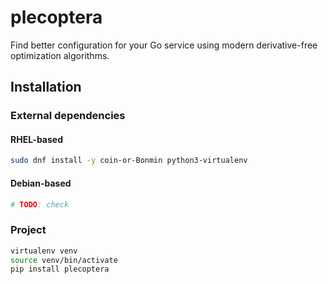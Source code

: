 # plecoptera
Find better configuration for your Go service using modern derivative-free optimization algorithms.

## Installation

### External dependencies

#### RHEL-based

```bash
sudo dnf install -y coin-or-Bonmin python3-virtualenv
```

#### Debian-based

```bash
# TODO: check
```

### Project

```bash
virtualenv venv
source venv/bin/activate
pip install plecoptera
```
